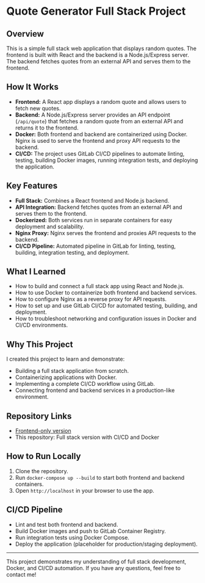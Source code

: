# Quote Generator Full Stack Project

## Overview
This is a simple full stack web application that displays random quotes. The frontend is built with React and the backend is a Node.js/Express server. The backend fetches quotes from an external API and serves them to the frontend.

## How It Works
- **Frontend:** A React app displays a random quote and allows users to fetch new quotes.
- **Backend:** A Node.js/Express server provides an API endpoint (`/api/quote`) that fetches a random quote from an external API and returns it to the frontend.
- **Docker:** Both frontend and backend are containerized using Docker. Nginx is used to serve the frontend and proxy API requests to the backend.
- **CI/CD:** The project uses GitLab CI/CD pipelines to automate linting, testing, building Docker images, running integration tests, and deploying the application.

## Key Features
- **Full Stack:** Combines a React frontend and Node.js backend.
- **API Integration:** Backend fetches quotes from an external API and serves them to the frontend.
- **Dockerized:** Both services run in separate containers for easy deployment and scalability.
- **Nginx Proxy:** Nginx serves the frontend and proxies API requests to the backend.
- **CI/CD Pipeline:** Automated pipeline in GitLab for linting, testing, building, integration testing, and deployment.

## What I Learned
- How to build and connect a full stack app using React and Node.js.
- How to use Docker to containerize both frontend and backend services.
- How to configure Nginx as a reverse proxy for API requests.
- How to set up and use GitLab CI/CD for automated testing, building, and deployment.
- How to troubleshoot networking and configuration issues in Docker and CI/CD environments.

## Why This Project
I created this project to learn and demonstrate:
- Building a full stack application from scratch.
- Containerizing applications with Docker.
- Implementing a complete CI/CD workflow using GitLab.
- Connecting frontend and backend services in a production-like environment.

## Repository Links
- [Frontend-only version](https://gitlab.com/shanshadmehri/quote-generator)
- This repository: Full stack version with CI/CD and Docker

## How to Run Locally
1. Clone the repository.
2. Run `docker-compose up --build` to start both frontend and backend containers.
3. Open `http://localhost` in your browser to use the app.

## CI/CD Pipeline
- Lint and test both frontend and backend.
- Build Docker images and push to GitLab Container Registry.
- Run integration tests using Docker Compose.
- Deploy the application (placeholder for production/staging deployment).

---
This project demonstrates my understanding of full stack development, Docker, and CI/CD automation. If you have any questions, feel free to contact me!
